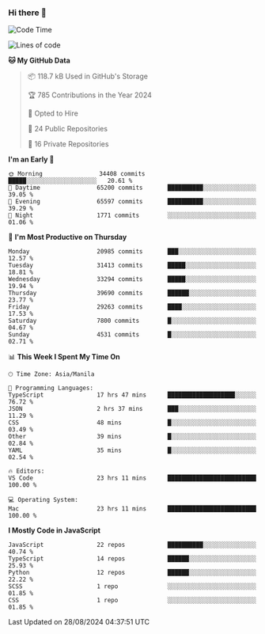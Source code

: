 ### Hi there 👋

<!--START_SECTION:waka-->
![Code Time](http://img.shields.io/badge/Code%20Time-997%20hrs%205%20mins-blue)

![Lines of code](https://img.shields.io/badge/From%20Hello%20World%20I%27ve%20Written-65.8%20million%20lines%20of%20code-blue)

**🐱 My GitHub Data** 

> 📦 118.7 kB Used in GitHub's Storage 
 > 
> 🏆 785 Contributions in the Year 2024
 > 
> 💼 Opted to Hire
 > 
> 📜 24 Public Repositories 
 > 
> 🔑 16 Private Repositories 
 > 
**I'm an Early 🐤** 

```text
🌞 Morning                34408 commits       █████░░░░░░░░░░░░░░░░░░░░   20.61 % 
🌆 Daytime                65200 commits       ██████████░░░░░░░░░░░░░░░   39.05 % 
🌃 Evening                65597 commits       ██████████░░░░░░░░░░░░░░░   39.29 % 
🌙 Night                  1771 commits        ░░░░░░░░░░░░░░░░░░░░░░░░░   01.06 % 
```
📅 **I'm Most Productive on Thursday** 

```text
Monday                   20985 commits       ███░░░░░░░░░░░░░░░░░░░░░░   12.57 % 
Tuesday                  31413 commits       █████░░░░░░░░░░░░░░░░░░░░   18.81 % 
Wednesday                33294 commits       █████░░░░░░░░░░░░░░░░░░░░   19.94 % 
Thursday                 39690 commits       ██████░░░░░░░░░░░░░░░░░░░   23.77 % 
Friday                   29263 commits       ████░░░░░░░░░░░░░░░░░░░░░   17.53 % 
Saturday                 7800 commits        █░░░░░░░░░░░░░░░░░░░░░░░░   04.67 % 
Sunday                   4531 commits        █░░░░░░░░░░░░░░░░░░░░░░░░   02.71 % 
```


📊 **This Week I Spent My Time On** 

```text
🕑︎ Time Zone: Asia/Manila

💬 Programming Languages: 
TypeScript               17 hrs 47 mins      ███████████████████░░░░░░   76.72 % 
JSON                     2 hrs 37 mins       ███░░░░░░░░░░░░░░░░░░░░░░   11.29 % 
CSS                      48 mins             █░░░░░░░░░░░░░░░░░░░░░░░░   03.49 % 
Other                    39 mins             █░░░░░░░░░░░░░░░░░░░░░░░░   02.84 % 
YAML                     35 mins             █░░░░░░░░░░░░░░░░░░░░░░░░   02.54 % 

🔥 Editors: 
VS Code                  23 hrs 11 mins      █████████████████████████   100.00 % 

💻 Operating System: 
Mac                      23 hrs 11 mins      █████████████████████████   100.00 % 
```

**I Mostly Code in JavaScript** 

```text
JavaScript               22 repos            ██████████░░░░░░░░░░░░░░░   40.74 % 
TypeScript               14 repos            ██████░░░░░░░░░░░░░░░░░░░   25.93 % 
Python                   12 repos            ██████░░░░░░░░░░░░░░░░░░░   22.22 % 
SCSS                     1 repo              ░░░░░░░░░░░░░░░░░░░░░░░░░   01.85 % 
CSS                      1 repo              ░░░░░░░░░░░░░░░░░░░░░░░░░   01.85 % 
```




 Last Updated on 28/08/2024 04:37:51 UTC
<!--END_SECTION:waka-->
